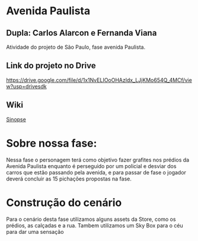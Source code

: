 # Avenida Paulista

## Dupla: Carlos Alarcon e Fernanda Viana
Atividade do projeto de São Paulo, fase avenida Paulista.

## Link do projeto no Drive
https://drive.google.com/file/d/1x1NvELIOoOHAzldx_LJjKMo654Q_4MCf/view?usp=drivesdk

## Wiki
<a href="https://github.com/Fernanda-Marcelino/AvPaulista/wiki/Fase-Avenida-Paulista">Sinopse </a>

# Sobre nossa fase:
Nessa fase o personagem terá como objetivo fazer grafites nos prédios da Avenida Paulista enquanto é perseguido por um policial e desviar dos carros que estão passando pela avenida, e para passar de fase o jogador deverá concluir as 15 pichações propostas na fase.

# Construção do cenário
Para o cenário desta fase utilizamos alguns assets da Store, como os prédios, as calçadas e a rua. Tambem utilizamos um Sky Box para o céu para dar uma sensação 
